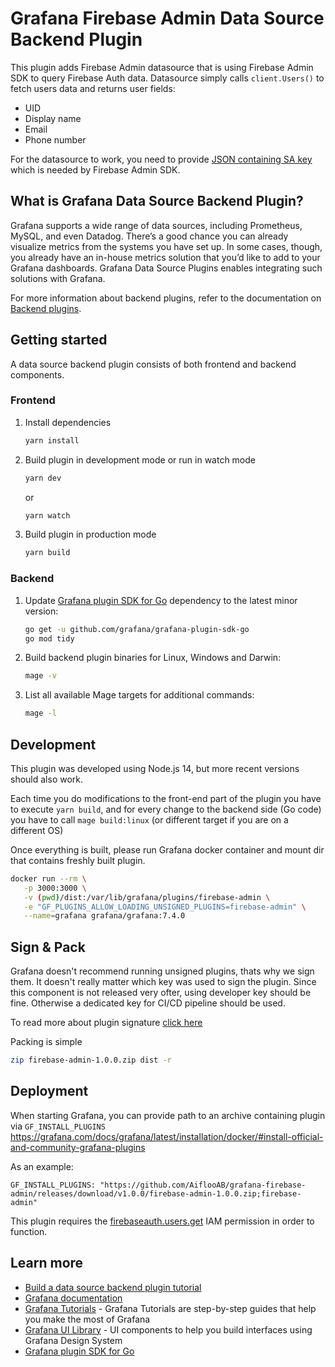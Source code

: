 # Grafana Firebase Admin Data Source Backend Plugin

This plugin adds Firebase Admin datasource that is using Firebase Admin SDK to query Firebase Auth data. Datasource simply calls `client.Users()` to fetch users data and returns user fields:
- UID
- Display name
- Email
- Phone number

For the datasource to work, you need to provide [JSON containing SA key](https://cloud.google.com/iam/docs/creating-managing-service-account-keys#creating_service_account_keys) which is needed by Firebase Admin SDK.

## What is Grafana Data Source Backend Plugin?

Grafana supports a wide range of data sources, including Prometheus, MySQL, and even Datadog. There’s a good chance you can already visualize metrics from the systems you have set up. In some cases, though, you already have an in-house metrics solution that you’d like to add to your Grafana dashboards. Grafana Data Source Plugins enables integrating such solutions with Grafana.

For more information about backend plugins, refer to the documentation on [Backend plugins](https://grafana.com/docs/grafana/latest/developers/plugins/backend/).

## Getting started

A data source backend plugin consists of both frontend and backend components.

### Frontend

1. Install dependencies

   ```bash
   yarn install
   ```

2. Build plugin in development mode or run in watch mode

   ```bash
   yarn dev
   ```

   or

   ```bash
   yarn watch
   ```

3. Build plugin in production mode

   ```bash
   yarn build
   ```

### Backend

1. Update [Grafana plugin SDK for Go](https://grafana.com/docs/grafana/latest/developers/plugins/backend/grafana-plugin-sdk-for-go/) dependency to the latest minor version:

   ```bash
   go get -u github.com/grafana/grafana-plugin-sdk-go
   go mod tidy
   ```

2. Build backend plugin binaries for Linux, Windows and Darwin:

   ```bash
   mage -v
   ```

3. List all available Mage targets for additional commands:

   ```bash
   mage -l
   ```

## Development
This plugin was developed using Node.js 14, but more recent versions should also work.

Each time you do modifications to the front-end part of the plugin you have to
execute `yarn build`, and for every change to the backend side (Go code) you have
to call `mage build:linux` (or different target if you are on a different OS)

Once everything is built, please run Grafana docker container and mount dir that
contains freshly built plugin.

```bash
docker run --rm \
   -p 3000:3000 \
   -v (pwd)/dist:/var/lib/grafana/plugins/firebase-admin \
   -e "GF_PLUGINS_ALLOW_LOADING_UNSIGNED_PLUGINS=firebase-admin" \
   --name=grafana grafana/grafana:7.4.0
```

## Sign & Pack

Grafana doesn't recommend running unsigned plugins, thats why we sign them.
It doesn't really matter which key was used to sign the plugin. Since this
component is not released very ofter, using developer key should be fine.
Otherwise a dedicated key for CI/CD pipeline should be used.

To read more about plugin signature [click here](https://grafana.com/docs/grafana/latest/developers/plugins/sign-a-plugin/)

Packing is simple
```bash
zip firebase-admin-1.0.0.zip dist -r
```

## Deployment

When starting Grafana, you can provide path to an archive containing plugin via `GF_INSTALL_PLUGINS`
https://grafana.com/docs/grafana/latest/installation/docker/#install-official-and-community-grafana-plugins

As an example:
```
GF_INSTALL_PLUGINS: "https://github.com/AiflooAB/grafana-firebase-admin/releases/download/v1.0.0/firebase-admin-1.0.0.zip;firebase-admin"
```

This plugin requires the
[firebaseauth.users.get](https://firebase.google.com/docs/projects/iam/permissions)
IAM permission in order to function.

## Learn more

- [Build a data source backend plugin tutorial](https://grafana.com/tutorials/build-a-data-source-backend-plugin)
- [Grafana documentation](https://grafana.com/docs/)
- [Grafana Tutorials](https://grafana.com/tutorials/) - Grafana Tutorials are step-by-step guides that help you make the most of Grafana
- [Grafana UI Library](https://developers.grafana.com/ui) - UI components to help you build interfaces using Grafana Design System
- [Grafana plugin SDK for Go](https://grafana.com/docs/grafana/latest/developers/plugins/backend/grafana-plugin-sdk-for-go/)
